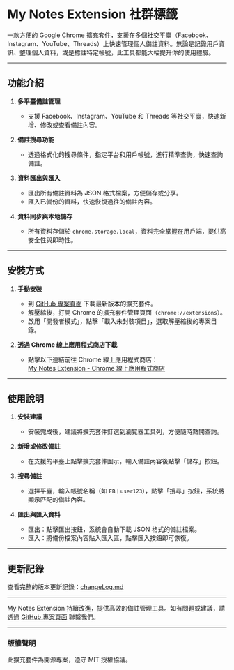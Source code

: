 # **My Notes Extension 社群標籤**

一款方便的 Google Chrome 擴充套件，支援在多個社交平臺（Facebook、Instagram、YouTube、Threads）上快速管理個人備註資料。無論是記錄用戶資訊、整理個人資料，或是標註特定帳號，此工具都能大幅提升你的使用體驗。

---

## **功能介紹**

1. **多平臺備註管理**  
   - 支援 Facebook、Instagram、YouTube 和 Threads 等社交平臺，快速新增、修改或查看備註內容。

2. **備註搜尋功能**  
   - 透過格式化的搜尋條件，指定平台和用戶帳號，進行精準查詢，快速查詢備註。

3. **資料匯出與匯入**  
   - 匯出所有備註資料為 JSON 格式檔案，方便儲存或分享。
   - 匯入已備份的資料，快速恢復過往的備註內容。

4. **資料同步與本地儲存**  
   - 所有資料存儲於 `chrome.storage.local`，資料完全掌握在用戶端，提供高安全性與即時性。

---

## **安裝方式**

1. **手動安裝**  
   - 到 [GitHub 專案頁面](https://github.com/lazyjerry/My-Notes-Extension) 下載最新版本的擴充套件。
   - 解壓縮後，打開 Chrome 的擴充套件管理頁面（`chrome://extensions`）。
   - 啟用「開發者模式」，點擊「載入未封裝項目」，選取解壓縮後的專案目錄。

2. **透過 Chrome 線上應用程式商店下載**  
   - 點擊以下連結前往 Chrome 線上應用程式商店：  
     [My Notes Extension - Chrome 線上應用程式商店](https://chromewebstore.google.com/detail/my-notes-extension/njnkpkkcpcfdjjgminnlkfmjegjpojoe?authuser=0&hl=zh-TW)

---

## **使用說明**

1. **安裝建議**  
   - 安裝完成後，建議將擴充套件釘選到瀏覽器工具列，方便隨時點開查詢。

2. **新增或修改備註**  
   - 在支援的平臺上點擊擴充套件圖示，輸入備註內容後點擊「儲存」按鈕。

3. **搜尋備註**  
   - 選擇平臺，輸入帳號名稱（如 `FB｜user123`），點擊「搜尋」按鈕，系統將顯示匹配的備註內容。

4. **匯出與匯入資料**  
   - 匯出：點擊匯出按鈕，系統會自動下載 JSON 格式的備註檔案。
   - 匯入：將備份檔案內容貼入匯入區，點擊匯入按鈕即可恢復。

---

## **更新記錄**

查看完整的版本更新記錄：[changeLog.md](https://github.com/lazyjerry/My-Notes-Extension/blob/main/changeLog.md)

---

My Notes Extension 持續改進，提供高效的備註管理工具。如有問題或建議，請透過 [GitHub 專案頁面](https://github.com/lazyjerry/My-Notes-Extension) 聯繫我們。

---

### **版權聲明**
此擴充套件為開源專案，遵守 MIT 授權協議。